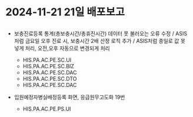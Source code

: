 




# 2024-11-21 21일 배포보고
## 
- 보충진료등록 통계(총보충시간/총휴진시간) 데이터 못 불러오는 오류 수정 / ASIS처럼 금요일 오후 진료 시, 보충시간 2배 산정 로직 추가 / ASIS처럼 종일로 값 못 넣게 처리, 오전,오후 자동으로 변경되게 처리
    - HIS.PA.AC.PE.SC.UI
    - HIS.PA.AC.PE.SC.BIZ
    - HIS.PA.AC.PE.SC.DAC
    - HIS.PA.AC.PE.SC.DTO
    - HIS.PA.AC.PE.SC.DAC

- 입원예정자병실배정등록 화면, 응급원무고도화 19번 
    - HIS.PA.AC.PE.PS.UI

